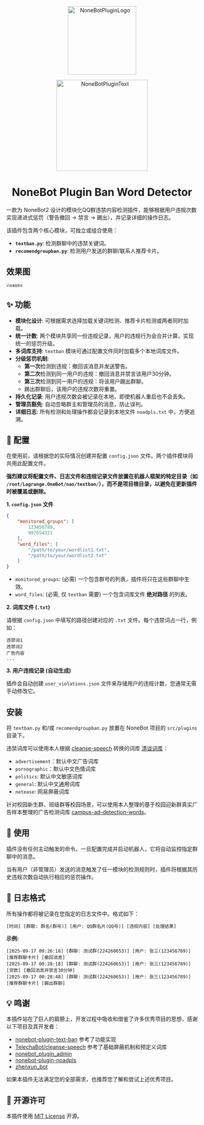 <div align="center">
  <a href="https://nonebot.dev/store"><img src="https://gastigado.cnies.org/d/project_nonebot_plugin_group_welcome/nbp_logo.png?sign=8bUAF9AtoEkfP4bTe2CrYhR0WP4X6ZbGKykZgAeEWL4=:0" width="180" height="180" alt="NoneBotPluginLogo"></a>
  <br>
  <p><img src="https://gastigado.cnies.org/d/project_nonebot_plugin_group_welcome/NoneBotPlugin.svg?sign=ksAOYnkycNpxRKXh2FsfTooiMXafUh2YpuKdAXGZF5M=:0" width="240" alt="NoneBotPluginText"></p>

<h1>NoneBot Plugin Ban Word Detector</h1>
</div>

一款为 NoneBot2 设计的模块化QQ群违禁内容检测插件，能够根据用户违规次数实现递进式惩罚（警告撤回 -> 禁言 -> 踢出），并记录详细的操作日志。

该插件包含两个核心模块，可独立或组合使用：
- **`textban.py`**: 检测群聊中的违禁关键词。
- **`recomendgroupban.py`**: 检测用户发送的群聊/联系人推荐卡片。

## 效果图

<img src="https://gastigado.cnies.org/d/project_nonebot_plugin_group_welcome/PixPin_2025_09_01_18_15_05.png?sign=85TMwzimoUlY7A10RaTTQUYIf4uky-SJmFypuO-_oS8=:0" alt="效果图预览" style="zoom:50%;" />

## ✨ 功能

- **模块化设计**: 可根据需求选择加载关键词检测、推荐卡片检测或两者同时加载。
- **统一计数**: 两个模块共享同一份违规记录，用户的违规行为会合并计算，实现统一的惩罚升级。
- **多词库支持**: `textban` 模块可通过配置文件同时加载多个本地词库文件。
- **分级惩罚机制**:
  - **第一次**检测到违规：撤回该消息并发送警告。
  - **第二次**检测到同一用户的违规：撤回消息并禁言该用户30分钟。
  - **第三次**检测到同一用户的违规：将该用户踢出群聊。
  - 踢出群聊后，该用户的违规次数将重置。
- **持久化记录**: 用户违规次数会被记录在本地，即使机器人重启也不会丢失。
- **管理员豁免**: 自动忽略群主和管理员的消息，防止误判。
- **详细日志**: 所有检测和处理操作都会记录到本地文件 `noadpls.txt` 中，方便追溯。

## 🔧 配置

在使用前，请根据您的实际情况创建并配置 `config.json` 文件。两个插件模块将共用此配置文件。

**强烈建议将配置文件、日志文件和违规记录文件放置在机器人框架的特定目录（如 `/root/Lagrange.OneBot/nao/textban/`），而不是项目根目录，以避免在更新插件时被覆盖或删除。**

**1. `config.json` 文件**

```json
{
    "monitored_groups": [
        123456789,
        987654321
    ],
    "word_files": [
        "/path/to/your/wordlist1.txt",
        "/path/to/your/wordlist2.txt"
    ]
}
```

- `monitored_groups`: (必需) 一个包含群号的列表，插件将只在这些群聊中生效。
- `word_files`: (必需, 仅 `textban` 需要) 一个包含词库文件 **绝对路径** 的列表。

**2. 词库文件 (`.txt`)**

请根据 `config.json` 中填写的路径创建对应的 `.txt` 文件。每个违禁词占一行，例如：

```
违禁词1
违禁词2
广告内容
...
```

**3. 用户违规记录 (自动生成)**

插件会自动创建 `user_violations.json` 文件来存储用户的违规计数，您通常无需手动修改它。

## 安装

将 `textban.py` 和/或 `recomendgroupban.py` 放置在 NoneBot 项目的 `src/plugins` 目录下。

违禁词库可以使用本人根据 [cleanse-speech](https://github.com/TelechaBot/cleanse-speech) 转换的词库 [清谈词库](https://github.com/excniesNIED/nao-chatbot/tree/main/nonebot-plugin-kawaii-robot/outer)：

- `advertisement`：默认中文广告词库
- `pornographic`：默认中文色情词库
- `politics`: 默认中文敏感词库
- `general`: 默认中文通用词库
- `netease`: 网易屏蔽词库

针对校园新生群、班级群等校园场景，可以使用本人整理的基于校园迎新群真实广告样本整理的广告检测词库 [campus-ad-detection-words](https://github.com/excniesNIED/campus-ad-detection-words)。

## 📖 使用

插件没有任何主动触发的命令。一旦配置完成并启动机器人，它将自动监控指定群聊中的消息。

当有用户（非管理员）发送的消息触发了任一模块的检测规则时，插件将根据其历史违规次数自动执行相应的惩罚操作。

## 📝 日志格式

所有操作都将被记录在您指定的日志文件中。格式如下：

`[时间] [群聊: 群名(群号)] [用户: QQ群名片(QQ号)] [违规内容] [处理结果]`

**示例:**

```log
[2025-09-17 00:26:18] [群聊: 测试群(224260653)] [用户: 张三(123456789)] [推荐群聊卡片] [撤回消息]
[2025-09-17 00:28:18] [群聊: 测试群(224260653)] [用户: 张三(123456789)] [贷款] [撤回消息并禁言30分钟]
[2025-09-17 00:28:48] [群聊: 测试群(224260653)] [用户: 张三(123456789)] [推荐群聊卡片] [踢出群聊]
```

## 💡 鸣谢

本插件站在了巨人的肩膀上，开发过程中吸收和借鉴了许多优秀项目的思想，感谢以下项目及其开发者：

- [nonebot-plugin-text-ban](https://github.com/zhongwen-4/nonebot-plugin-text-ban) 参考了功能实现
- [TelechaBot/cleanse-speech](https://github.com/TelechaBot/cleanse-speech) 参考了基础屏蔽机制和预定义词库
- [nonebot_plugin_admin](https://github.com/yzyyz1387/nonebot_plugin_admin)
- [nonebot-plugin-noadpls](https://github.com/LuoChu-NB2Dev/nonebot-plugin-noadpls)
- [zhenxun_bot](https://github.com/zhenxun-org/zhenxun_bot)

如果本插件无法满足您的全部需求，也推荐您了解和尝试上述优秀项目。

## 📄 开源许可

本插件使用 [MIT License](https://github.com/Melody-core/nonebot-plugin-word-detector/blob/main/LICENSE) 开源。